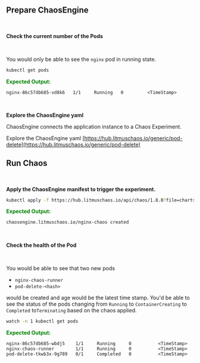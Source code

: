 <br>

## Prepare ChaosEngine

<br>

**Check the current number of the Pods**

<br>

You would only be able to see the `nginx` pod in running state.

```bash
kubectl get pods
```

<span style="color:green">**Expected Output:**</span>

```
nginx-86c57db685-vd8k6   1/1     Running   0         <TimeStamp>
```

<br>

**Explore the ChaosEngine yaml**

ChaosEngine connects the application instance to a Chaos Experiment.

Explore the ChaosEngine yaml [https://hub.litmuschaos.io/generic/pod-delete](https://hub.litmuschaos.io/generic/pod-delete)

## Run Chaos

<br>

**Apply the ChaosEngine manifest to trigger the experiment.**

```bash
kubectl apply -f https://hub.litmuschaos.io/api/chaos/1.8.0?file=charts/generic/pod-delete/engine.yaml
```

<span style="color:green">**Expected Output:**</span>

```bash
chaosengine.litmuschaos.io/nginx-chaos created
```

<br>

**Check the health of the Pod**

<br>

You would be able to see that two new pods

-   `nginx-chaos-runner`
-   `pod-delete-<hash>`

would be created and age would be the latest time stamp. You'd be able to see the status of the pods changing from `Running` to `ContainerCreating` to `Completed` to`Terminating` based on the chaos applied.

```bash
watch -n 1 kubectl get pods
```

<span style="color:green">**Expected Output:**</span>

```
nginx-86c57db685-wbdj5    1/1     Running     0          <TimeStamp>
nginx-chaos-runner        1/1     Running     0          <TimeStamp>
pod-delete-tkwb3x-9g789   0/1     Completed   0          <TimeStamp>
```
